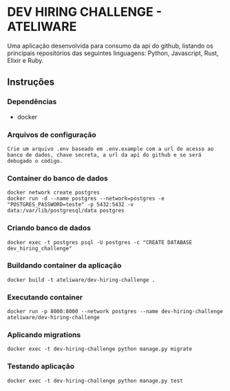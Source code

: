 # DEV HIRING CHALLENGE - ATELIWARE

Uma aplicação desenvolvida para consumo da api do github, listando os principais repositórios das seguintes linguagens: Python, Javascript, Rust, Elixir e Ruby. 

## Instruções

### Dependências
- docker

### Arquivos de configuração
    Crie um arquivo .env baseado em .env.example com a url de acesso ao banco de dados, chave secreta, a url da api do github e se será debugado o código.

### Container do banco de dados
    docker network create postgres
    docker run -d --name postgres --network=postgres -e "POSTGRES_PASSWORD=teste" -p 5432:5432 -v data:/var/lib/postgresql/data postgres

### Criando banco de dados
    docker exec -t postgres psql -U postgres -c "CREATE DATABASE dev_hiring_challenge"

### Buildando container da aplicação
    docker build -t ateliware/dev-hiring-challenge .

### Executando container
    docker run -p 8000:8000 --network postgres --name dev-hiring-challenge ateliware/dev-hiring-challenge

### Aplicando migrations
    docker exec -t dev-hiring-challenge python manage.py migrate

### Testando aplicação
    docker exec -t dev-hiring-challenge python manage.py test